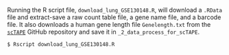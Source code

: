 Running the R script file, `download_lung_GSE130148.R`, will download a `.RData` file and extract-save a raw count table file, a gene name file, and a barcode file. It also downloads a human gene length file `Genelength.txt` from the [`scTAPE`](https://github.com/poseidonchan/TAPE/tree/main/data) GitHub repository and save it in `_2_data_process_for_scTAPE`.  

```
$ Rscript download_lung_GSE130148.R
```
